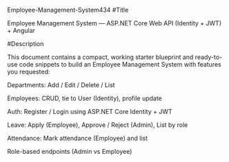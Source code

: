   E m p l o y e e - M a n a g e m e n t - S y s t e m 4 3 4 
 
#Title

Employee Management System — ASP.NET Core Web API (Identity + JWT) + Angular

#Description

This document contains a compact, working starter blueprint and ready-to-use code snippets to build an Employee Management System with features you requested:

Departments: Add / Edit / Delete / List

Employees: CRUD, tie to User (Identity), profile update

Auth: Register / Login using ASP.NET Core Identity + JWT

Leave: Apply (Employee), Approve / Reject (Admin), List by role

Attendance: Mark attendance (Employee) and list

Role-based endpoints (Admin vs Employee)
 
